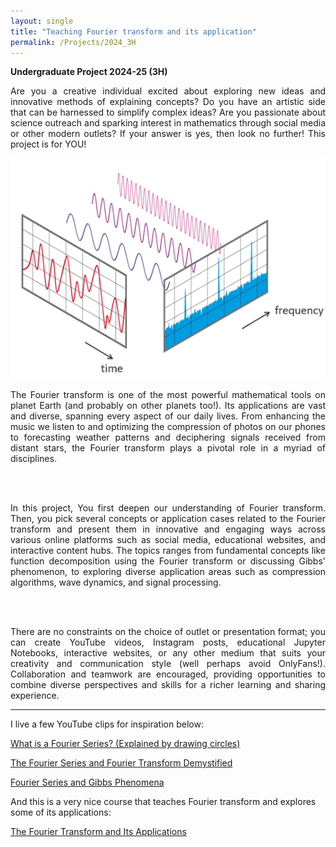 ```yaml
---
layout: single
title: "Teaching Fourier transform and its application"
permalink: /Projects/2024_3H
---
```


**Undergraduate Project 2024-25 (3H)** 

<div style="text-align: justify"> 

Are you a creative individual excited about exploring new ideas and innovative methods of explaining concepts? Do you have an artistic side that can be harnessed to simplify complex ideas? Are you passionate about science outreach and sparking interest in mathematics through social media or other modern outlets? If your answer is yes, then look no further! This project is for YOU!

<center>
<img src="/assets/images/FFT-Time-Frequency-View.png" class="center">
</center>


The Fourier transform is one of the most powerful mathematical tools on planet Earth (and probably on other planets too!). Its applications are vast and diverse, spanning every aspect of our daily lives. From enhancing the music we listen to and optimizing the compression of photos on our phones to forecasting weather patterns and deciphering signals received from distant stars, the Fourier transform plays a pivotal role in a myriad of disciplines. 

<br>
<br>

In this project, You first deepen our understanding of Fourier transform. Then, you pick several concepts or application cases related to the Fourier transform and present them in innovative and engaging ways across various online platforms such as social media, educational websites, and interactive content hubs. The topics ranges from fundamental concepts like function decomposition using the Fourier transform or discussing Gibbs' phenomenon, to exploring diverse application areas such as compression algorithms, wave dynamics, and signal processing.

<br>
<br>

There are no constraints on the choice of outlet or presentation format; you can create YouTube videos, Instagram posts, educational Jupyter Notebooks, interactive websites, or any other medium that suits your creativity and communication style (well perhaps avoid OnlyFans!). Collaboration and teamwork are encouraged, providing opportunities to combine diverse perspectives and skills for a richer learning and sharing experience.

</div>

---
I live a few YouTube clips for inspiration below:

[What is a Fourier Series? (Explained by drawing circles)](https://www.youtube.com/watch?v=ds0cmAV-Yek)



[The Fourier Series and Fourier Transform Demystified](https://www.youtube.com/watch?v=mgXSevZmjPc)



[Fourier Series and Gibbs Phenomena](https://www.youtube.com/watch?v=98VixA3MjAc)



And this is a very nice course that teaches Fourier transform and explores some of its applications:

[The Fourier Transform and Its Applications](https://online.stanford.edu/courses/ee261-fourier-transform-and-its-applications)


